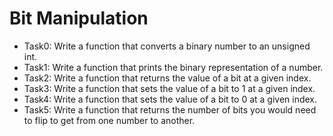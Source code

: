 # Bit Manipulation

* Task0: Write a function that converts a binary number to an unsigned int.
* Task1: Write a function that prints the binary representation of a number.
* Task2: Write a function that returns the value of a bit at a given index.
* Task3: Write a function that sets the value of a bit to 1 at a given index.
* Task4: Write a function that sets the value of a bit to 0 at a given index.
* Task5: Write a function that returns the number of bits you would need to flip to get from one number to another.
